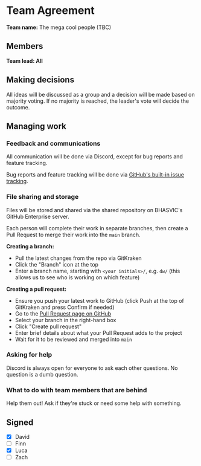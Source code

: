 # Team Agreement

**Team name:** The mega cool people (TBC)

## Members

**Team lead: All**



## Making decisions

All ideas will be discussed as a group and a decision will be made based on majority voting. If no majority is reached, the leader's vote will decide the outcome.

## Managing work

### Feedback and communications

All communication will be done via Discord, except for bug reports and feature tracking.

Bug reports and feature tracking will be done via [GitHub's built-in issue tracking](https://csgit.bhasvic.ac.uk/cool-people/animopoly/issues).

### File sharing and storage

Files will be stored and shared via the shared repository on BHASVIC's GitHub Enterprise server.

Each person will complete their work in separate branches, then create a Pull Request to merge their work into the `main` branch.

**Creating a branch:**

- Pull the latest changes from the repo via GitKraken
- Click the "Branch" icon at the top
- Enter a branch name, starting with `<your initials>/`, e.g. `dw/` (this allows us to see who is working on which feature)

**Creating a pull request:**

- Ensure you push your latest work to GitHub (click Push at the top of GitKraken and press Confirm if needed)
- Go to the [Pull Request page on GitHub](https://csgit.bhasvic.ac.uk/cool-people/animopoly/compare)
- Select your branch in the right-hand box
- Click "Create pull request"
- Enter brief details about what your Pull Request adds to the project
- Wait for it to be reviewed and merged into `main`

### Asking for help

Discord is always open for everyone to ask each other questions. No question is a dumb question.

### What to do with team members that are behind

Help them out! Ask if they're stuck or need some help with something.

## Signed

<!-- Put an 'x' in your box when you've read and agreed -->

- [x] David
- [ ] Finn
- [x] Luca
- [ ] Zach
